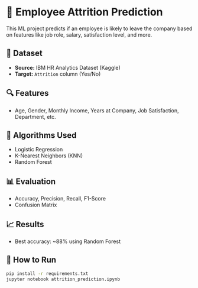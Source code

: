 # 🧠 Employee Attrition Prediction

This ML project predicts if an employee is likely to leave the company based on features like job role, salary, satisfaction level, and more.

## 📌 Dataset
- **Source:** IBM HR Analytics Dataset (Kaggle)
- **Target:** `Attrition` column (Yes/No)

## 🔍 Features
- Age, Gender, Monthly Income, Years at Company, Job Satisfaction, Department, etc.

## 🧠 Algorithms Used
- Logistic Regression
- K-Nearest Neighbors (KNN)
- Random Forest

## 📊 Evaluation
- Accuracy, Precision, Recall, F1-Score
- Confusion Matrix

## 📈 Results
- Best accuracy: ~88% using Random Forest

## 🚀 How to Run
```bash
pip install -r requirements.txt
jupyter notebook attrition_prediction.ipynb
